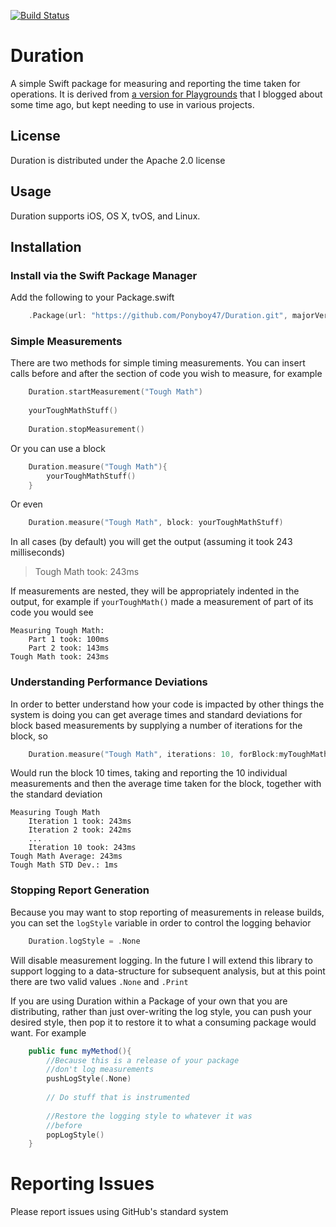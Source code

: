 [![Build Status](https://travis-ci.org/Ponyboy47/Duration.svg?branch=master)](https://travis-ci.org/Ponyboy47/Duration)

# Duration
A simple Swift package for measuring and reporting the time taken for operations. It is derived from [a version for Playgrounds](http://www.swift-studies.com/blog/2015/5/21/performance-testing-in-xcode-playgrounds) that I blogged about some time ago, but kept needing to use in various projects. 

## License 
Duration is distributed under the Apache 2.0 license

## Usage

Duration supports iOS, OS X, tvOS, and Linux.

## Installation

### Install via the Swift Package Manager

Add the following to your Package.swift
```swift
	.Package(url: "https://github.com/Ponyboy47/Duration.git", majorVersion: 2)
```

### Simple Measurements

There are two methods for simple timing measurements. You can insert calls before and after the section of code you wish to measure, for example
```swift
	Duration.startMeasurement("Tough Math")
	
	yourToughMathStuff()
	
	Duration.stopMeasurement()
```
Or you can use a block
```swift
	Duration.measure("Tough Math"){
		yourToughMathStuff()
	}
```
Or even
```swift
	Duration.measure("Tough Math", block: yourToughMathStuff)
```
In all cases (by default) you will get the output (assuming it took 243 milliseconds)
>Tough Math took: 243ms

If measurements are nested, they will be appropriately indented in the output, for example if `yourToughMath()` made a measurement of part of its code you would see
>
	Measuring Tough Math:
		Part 1 took: 100ms
		Part 2 took: 143ms
	Tough Math took: 243ms

### Understanding Performance Deviations

In order to better understand how your code is impacted by other things the system is doing you can get average times and standard deviations for block based measurements by supplying a number of iterations for the block, so
```swift
	Duration.measure("Tough Math", iterations: 10, forBlock:myToughMath)
```
Would run the block 10 times, taking and reporting the 10  individual measurements and then the average time taken for the block, together with the standard deviation
>
	Measuring Tough Math
		Iteration 1 took: 243ms
		Iteration 2 took: 242ms
		...
		Iteration 10 took: 243ms
	Tough Math Average: 243ms
	Tough Math STD Dev.: 1ms

### Stopping Report Generation

Because you may want to stop reporting of measurements in release builds, you can set the `logStyle` variable in order to control the logging behavior
```swift
	Duration.logStyle = .None
```
Will disable measurement logging. In the future I will extend this library to support logging to a data-structure for subsequent analysis, but at this point there are two valid values `.None` and `.Print` 

If you are using Duration within a Package of your own that you are distributing, rather than just over-writing the log style, you can push your desired style, then pop it to restore it to what a consuming package would want. For example
```swift
	public func myMethod(){
		//Because this is a release of your package
		//don't log measurements
		pushLogStyle(.None)
		
		// Do stuff that is instrumented
		
		//Restore the logging style to whatever it was
		//before
		popLogStyle()
	}
```
# Reporting Issues
Please report issues using GitHub's standard system
